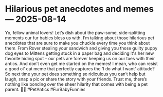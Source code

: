 # Hilarious pet anecdotes and memes — 2025-08-14

Yo, fellow animal lovers! Let’s dish about the paw-some, side-splitting moments our fur babies bless us with. I’m talking about those hilarious pet anecdotes that are sure to make you chuckle every time you think about them. From Rover stealing your sandwich and giving you those guilty puppy dog eyes to Mittens getting stuck in a paper bag and deciding it's her new favorite hiding spot - our pets are forever keeping us on our toes with their antics. And don’t even get me started on the memes! I mean, who can resist a good ol’ cat meme that perfectly captures the 'I do what I want' attitude? So next time your pet does something so ridiculous you can’t help but laugh, snap a pic or share the story with your friends. Trust me, there’s nothing like bonding over the sheer hilarity that comes with being a pet parent. 🐾✨ #PetAntics #FurBabyFunnies